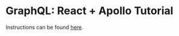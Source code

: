 # GraphQL: React + Apollo Tutorial

Instructions can be found [here](https://www.howtographql.com/react-apollo/0-introduction/).